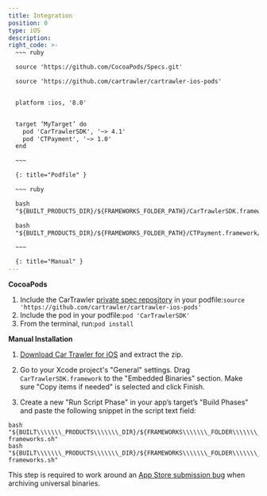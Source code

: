 ```yaml
---
title: Integration
position: 0
type: iOS
description:
right_code: >-
  ~~~ ruby

  source 'https://github.com/CocoaPods/Specs.git'

  source 'https://github.com/cartrawler/cartrawler-ios-pods'


  platform :ios, '8.0'


  target ‘MyTarget’ do
    pod 'CarTrawlerSDK', '~> 4.1'
    pod 'CTPayment', '~> 1.0'
  end

  ~~~

  {: title="Podfile" }

  ~~~ ruby

  bash
  "${BUILT_PRODUCTS_DIR}/${FRAMEWORKS_FOLDER_PATH}/CarTrawlerSDK.framework/strip-frameworks.sh"

  bash
  "${BUILT_PRODUCTS_DIR}/${FRAMEWORKS_FOLDER_PATH}/CTPayment.framework/strip-frameworks.sh"

  ~~~

  {: title="Manual" }
---
```



**CocoaPods**

1. Include the CarTrawler [private spec repository](http://guides.cocoapods.org/making/private-cocoapods.html) in your podfile:`source 'https://github.com/cartrawler/cartrawler-ios-pods'`
2. Include the pod in your podfile:`pod 'CarTrawlerSDK'`
3. From the terminal, run:`pod install`

**Manual Installation**

1. [Download Car Trawler for iOS](https://github.com/cartrawler/cartrawler-ios-sdk/archive/master.zip) and extract the zip.

2. Go to your Xcode project's "General" settings. Drag `CarTrawlerSDK.framework` to the "Embedded Binaries" section. Make sure "Copy items if needed" is selected and click Finish.

3. Create a new "Run Script Phase" in your app’s target’s "Build Phases" and paste the following snippet in the script text field:

```
bash "${BUILT\\\\\\\_PRODUCTS\\\\\\\_DIR}/${FRAMEWORKS\\\\\\\_FOLDER\\\\\\\_PATH}/CarTrawlerSDK.framework/strip-frameworks.sh"
bash "${BUILT\\\\\\\_PRODUCTS\\\\\\\_DIR}/${FRAMEWORKS\\\\\\\_FOLDER\\\\\\\_PATH}/CTPayment.framework/strip-frameworks.sh"
```

This step is required to work around an [App Store submission bug](http://www.openradar.me/radar?id=6409498411401216) when archiving universal binaries.
